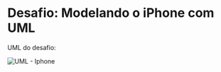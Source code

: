 
# Desafio: Modelando o iPhone com UML

UML do desafio:

![UML - Iphone](https://iili.io/3ctmCUN.png)